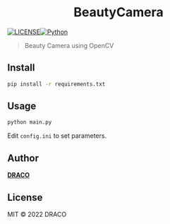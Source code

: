 <h1 align="center">BeautyCamera</h1>

[![LICENSE](https://img.shields.io/badge/license-MIT-green)](https://github.com/dracoooooo/BeautyCamera/blob/master/LICENSE)[![Python](https://img.shields.io/badge/python-3.8-blue.svg)](https://www.python.org/)


> Beauty Camera using OpenCV

## Install

```sh
pip install -r requirements.txt
```

## Usage

```sh
python main.py
```

Edit `config.ini` to set parameters.

## Author

**[DRACO](https://github.com/dracoooooo)**

## License

MIT © 2022 DRACO

